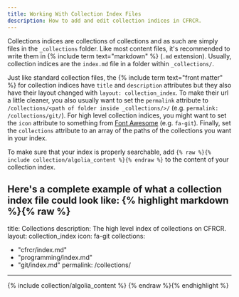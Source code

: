```yaml
---
title: Working With Collection Index Files
description: How to add and edit collection indices in CFRCR.
---
```

Collections indices are collections of collections and as such are simply files in the `_collections` folder. Like most content files, it's recommended to write them in {% include term text="markdown" %} (`.md` extension). Usually, collection indices are the `index.md` file in a folder within `_collections/`.

Just like standard collection files, the {% include term text="front matter" %} for collection indices have `title` and `description` attributes but they also have their layout changed with `layout: collection_index`. To make their url a little cleaner, you also usually want to set the `permalink` attribute to `/collections/<path of folder inside _collections/>/` (e.g. `permalink: /collections/git/`). For high level collection indices, you might want to set the `icon` attribute to something from [Font Awesome](http://fontawesome.io/icons/) (e.g. `fa-git`). Finally, set the `collections` attribute to an array of the paths of the collections you want in your index.

To make sure that your index is properly searchable, add `{% raw %}{% include collection/algolia_content %}{% endraw %}` to the content of your collection index.

Here's a complete example of what a collection index file could look like:
{% highlight markdown %}{% raw %}
---
title: Collections
description: The high level index of collections on CFRCR.
layout: collection_index
icon: fa-git
collections:
  - "cfrcr/index.md"
  - "programming/index.md"
  - "git/index.md"
permalink: /collections/
---
{% include collection/algolia_content %}
{% endraw %}{% endhighlight %}
